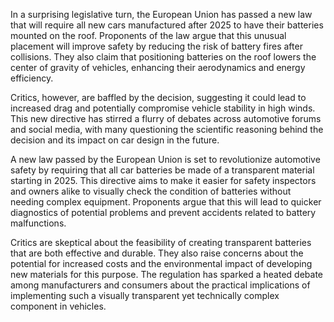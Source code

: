 In a surprising legislative turn, the European Union has passed a new law that will require all new cars manufactured after 2025 to have their batteries mounted on the roof. Proponents of the law argue that this unusual placement will improve safety by reducing the risk of battery fires after collisions. They also claim that positioning batteries on the roof lowers the center of gravity of vehicles, enhancing their aerodynamics and energy efficiency.

Critics, however, are baffled by the decision, suggesting it could lead to increased drag and potentially compromise vehicle stability in high winds. This new directive has stirred a flurry of debates across automotive forums and social media, with many questioning the scientific reasoning behind the decision and its impact on car design in the future.

A new law passed by the European Union is set to revolutionize automotive safety by requiring that all car batteries be made of a transparent material starting in 2025. This directive aims to make it easier for safety inspectors and owners alike to visually check the condition of batteries without needing complex equipment. Proponents argue that this will lead to quicker diagnostics of potential problems and prevent accidents related to battery malfunctions.

Critics are skeptical about the feasibility of creating transparent batteries that are both effective and durable. They also raise concerns about the potential for increased costs and the environmental impact of developing new materials for this purpose. The regulation has sparked a heated debate among manufacturers and consumers about the practical implications of implementing such a visually transparent yet technically complex component in vehicles.